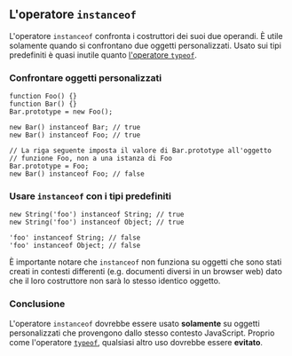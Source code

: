 ## L'operatore `instanceof`

L'operatore `instanceof` confronta i costruttori dei suoi due operandi. È utile solamente quando si confrontano due oggetti personalizzati. Usato sui tipi predefiniti è quasi inutile quanto [l'operatore `typeof`](#types.typeof).

### Confrontare oggetti personalizzati

    function Foo() {}
    function Bar() {}
    Bar.prototype = new Foo();

    new Bar() instanceof Bar; // true
    new Bar() instanceof Foo; // true

    // La riga seguente imposta il valore di Bar.prototype all'oggetto
    // funzione Foo, non a una istanza di Foo
    Bar.prototype = Foo;
    new Bar() instanceof Foo; // false

### Usare `instanceof` con i tipi predefiniti

    new String('foo') instanceof String; // true
    new String('foo') instanceof Object; // true

    'foo' instanceof String; // false
    'foo' instanceof Object; // false

È importante notare che `instanceof` non funziona su oggetti che sono stati creati in contesti differenti (e.g. documenti diversi in un browser web) dato che il loro costruttore non sarà lo stesso identico oggetto.

### Conclusione

L'operatore `instanceof` dovrebbe essere usato **solamente** su oggetti personalizzati che provengono dallo stesso contesto JavaScript. Proprio come l'operatore [`typeof`](#types.typeof), qualsiasi altro uso dovrebbe essere **evitato**.
